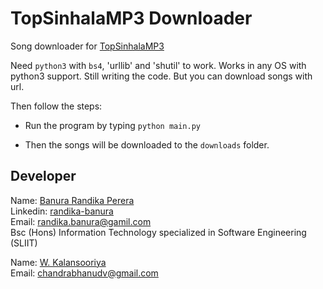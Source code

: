 # TopSinhalaMP3 Downloader
Song downloader for [TopSinhalaMP3](https://www.topsinhalamp3.com/)

Need `python3` with `bs4`, 'urllib' and 'shutil' to work. Works in any OS with python3 support. Still writing the code. But you can download songs with url.

Then follow the steps:
* Run the program by typing `python main.py`

* Then the songs will be downloaded to the `downloads` folder.

## Developer

Name: [Banura Randika Perera](https://github.com/randikabanura) <br/>
Linkedin: [randika-banura](https://www.linkedin.com/in/randika-banura/) <br/>
Email: [randika.banura@gamil.com](mailto:randika.banura@gamil.com) <br/>
Bsc (Hons) Information Technology specialized in Software Engineering (SLIIT) <br/>

Name: [W. Kalansooriya](https://github.com/bhanudv) <br/>
Email: [chandrabhanudv@gmail.com](mailto:chandrabhanudv@gmail.com)